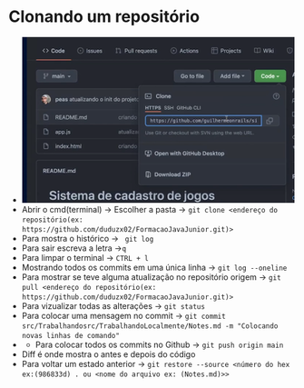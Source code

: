 # Clonando um repositório
- ![img.png](img.png)
- Abrir o cmd(terminal) -> Escolher a pasta -> `git clone <endereço do repositório(ex:  https://github.com/duduzx02/FormacaoJavaJunior.git)>`
- Para mostra o histórico -> `` git log`` 
- Para sair escreva a letra ->``q``
- Para limpar o terminal -> ``CTRL + l``
- Mostrando todos os commits em uma única linha -> ``git log --oneline``
- Para mostrar se teve alguma atualização no repositório origem -> ``git pull <endereço do repositório(ex:  https://github.com/duduzx02/FormacaoJavaJunior.git)>``
- Para vizualizar todas as alterações -> ``git status``
- Para colocar uma mensagem no commit -> ``git commit src/Trabalhandosrc/TrabalhandoLocalmente/Notes.md -m "Colocando novas linhas de comando"``
- - Para colocar todos os commits no Github -> ``git push origin main``
- Diff é onde mostra o antes e depois do código
- Para voltar um estado anterior -> ``git restore --source <número do hex ex:(986833d) . ou <nome do arquivo ex:
  (Notes.md)>>``